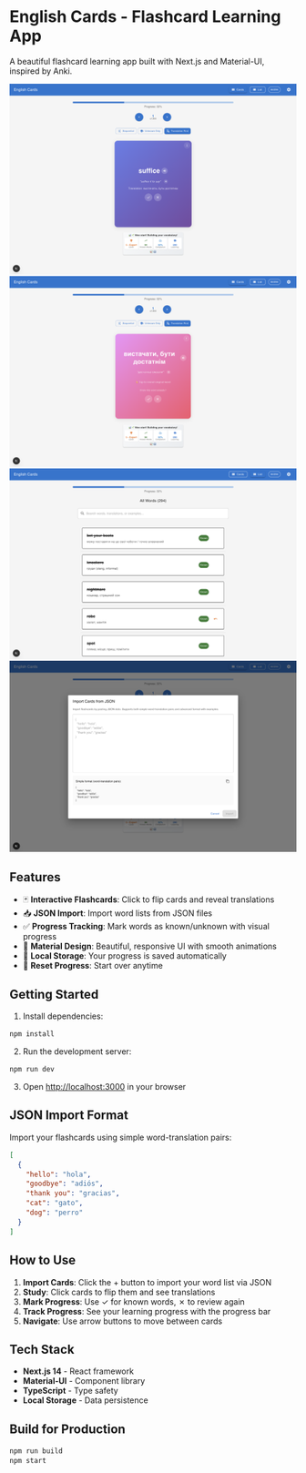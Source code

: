 # English Cards - Flashcard Learning App

A beautiful flashcard learning app built with Next.js and Material-UI, inspired by Anki.

![Screenshot](images/word.png)
![Screenshot](images/translate.png)
![Screenshot](images/word-list.png)
![Screenshot](images/words-import.png)

## Features

- 🃏 **Interactive Flashcards**: Click to flip cards and reveal translations
- 📥 **JSON Import**: Import word lists from JSON files
- ✅ **Progress Tracking**: Mark words as known/unknown with visual progress
- 🎨 **Material Design**: Beautiful, responsive UI with smooth animations
- 💾 **Local Storage**: Your progress is saved automatically
- 🔄 **Reset Progress**: Start over anytime

## Getting Started

1. Install dependencies:
```bash
npm install
```

2. Run the development server:
```bash
npm run dev
```

3. Open [http://localhost:3000](http://localhost:3000) in your browser

## JSON Import Format

Import your flashcards using simple word-translation pairs:

```json
[
  {
    "hello": "hola",
    "goodbye": "adiós",
    "thank you": "gracias",
    "cat": "gato",
    "dog": "perro"
  }
]
```

## How to Use

1. **Import Cards**: Click the + button to import your word list via JSON
2. **Study**: Click cards to flip them and see translations
3. **Mark Progress**: Use ✓ for known words, ✗ to review again
4. **Track Progress**: See your learning progress with the progress bar
5. **Navigate**: Use arrow buttons to move between cards

## Tech Stack

- **Next.js 14** - React framework
- **Material-UI** - Component library
- **TypeScript** - Type safety
- **Local Storage** - Data persistence

## Build for Production

```bash
npm run build
npm start
```